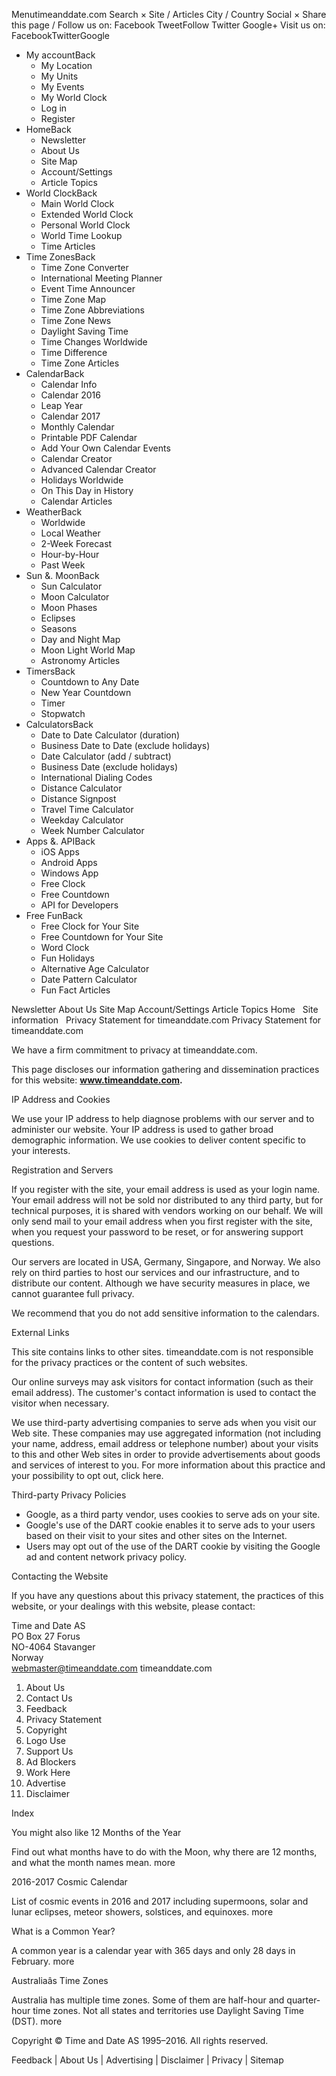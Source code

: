 Menutimeanddate.com Search × Site / Articles City / Country Social × Share this page / Follow us on: Facebook TweetFollow Twitter Google+ Visit us on: FacebookTwitterGoogle

*   My accountBack
    *   My Location
    *   My Units
    *   My Events
    *   My World Clock
    *   Log in
    *   Register
*   HomeBack
    *   Newsletter
    *   About Us
    *   Site Map
    *   Account/Settings
    *   Article Topics
*   World ClockBack
    *   Main World Clock
    *   Extended World Clock
    *   Personal World Clock
    *   World Time Lookup
    *   Time Articles
*   Time ZonesBack
    *   Time Zone Converter
    *   International Meeting Planner
    *   Event Time Announcer
    *   Time Zone Map
    *   Time Zone Abbreviations
    *   Time Zone News
    *   Daylight Saving Time
    *   Time Changes Worldwide
    *   Time Difference
    *   Time Zone Articles
*   CalendarBack
    *   Calendar Info
    *   Calendar 2016
    *   Leap Year
    *   Calendar 2017
    *   Monthly Calendar
    *   Printable PDF Calendar
    *   Add Your Own Calendar Events
    *   Calendar Creator
    *   Advanced Calendar Creator
    *   Holidays Worldwide
    *   On This Day in History
    *   Calendar Articles
*   WeatherBack
    *   Worldwide
    *   Local Weather
    *   2-Week Forecast
    *   Hour-by-Hour
    *   Past Week
*   Sun &. MoonBack
    *   Sun Calculator
    *   Moon Calculator
    *   Moon Phases
    *   Eclipses
    *   Seasons
    *   Day and Night Map
    *   Moon Light World Map
    *   Astronomy Articles
*   TimersBack
    *   Countdown to Any Date
    *   New Year Countdown
    *   Timer
    *   Stopwatch
*   CalculatorsBack
    *   Date to Date Calculator (duration)
    *   Business Date to Date (exclude holidays)
    *   Date Calculator (add / subtract)
    *   Business Date (exclude holidays)
    *   International Dialing Codes
    *   Distance Calculator
    *   Distance Signpost
    *   Travel Time Calculator
    *   Weekday Calculator
    *   Week Number Calculator
*   Apps &. APIBack
    *   iOS Apps
    *   Android Apps
    *   Windows App
    *   Free Clock
    *   Free Countdown
    *   API for Developers
*   Free FunBack
    *   Free Clock for Your Site
    *   Free Countdown for Your Site
    *   Word Clock
    *   Fun Holidays
    *   Alternative Age Calculator
    *   Date Pattern Calculator
    *   Fun Fact Articles

Newsletter About Us Site Map Account/Settings Article Topics Home   Site information   Privacy Statement for timeanddate.com Privacy Statement for timeanddate.com

We have a firm commitment to privacy at timeanddate.com.

This page discloses our information gathering and dissemination practices for this website: **www.timeanddate.com.**

IP Address and Cookies

We use your IP address to help diagnose problems with our server and to administer our website. Your IP address is used to gather broad demographic information. We use cookies to deliver content specific to your interests.

Registration and Servers

If you register with the site, your email address is used as your login name. Your email address will not be sold nor distributed to any third party, but for technical purposes, it is shared with vendors working on our behalf. We will only send mail to your email address when you first register with the site, when you request your password to be reset, or for answering support questions.

Our servers are located in USA, Germany, Singapore, and Norway. We also rely on third parties to host our services and our infrastructure, and to distribute our content. Although we have security measures in place, we cannot guarantee full privacy.

We recommend that you do not add sensitive information to the calendars.

External Links

This site contains links to other sites. timeanddate.com is not responsible for the privacy practices or the content of such websites.

Our online surveys may ask visitors for contact information (such as their email address). The customer's contact information is used to contact the visitor when necessary.

We use third-party advertising companies to serve ads when you visit our Web site. These companies may use aggregated information (not including your name, address, email address or telephone number) about your visits to this and other Web sites in order to provide advertisements about goods and services of interest to you. For more information about this practice and your possibility to opt out, click here.

Third-party Privacy Policies

*   Google, as a third party vendor, uses cookies to serve ads on your site.
*   Google's use of the DART cookie enables it to serve ads to your users based on their visit to your sites and other sites on the Internet.
*   Users may opt out of the use of the DART cookie by visiting the Google ad and content network privacy policy.

Contacting the Website

If you have any questions about this privacy statement, the practices of this website, or your dealings with this website, please contact:

Time and Date AS  
PO Box 27 Forus  
NO-4064 Stavanger  
Norway  
webmaster@timeanddate.com timeanddate.com

1.  About Us
2.  Contact Us
3.  Feedback
4.  Privacy Statement
5.  Copyright
6.  Logo Use
7.  Support Us
8.  Ad Blockers
9.  Work Here
10.  Advertise
11.  Disclaimer

Index

You might also like 12 Months of the Year

Find out what months have to do with the Moon, why there are 12 months, and what the month names mean. more

2016-2017 Cosmic Calendar

List of cosmic events in 2016 and 2017 including supermoons, solar and lunar eclipses, meteor showers, solstices, and equinoxes. more

What is a Common Year?

A common year is a calendar year with 365 days and only 28 days in February. more

Australiaâs Time Zones

Australia has multiple time zones. Some of them are half-hour and quarter-hour time zones. Not all states and territories use Daylight Saving Time (DST). more

Copyright © Time and Date AS 1995–2016. All rights reserved.

Feedback | About Us | Advertising | Disclaimer | Privacy | Sitemap